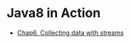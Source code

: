 # Java8 in Action

* [Chap6. Collecting data with streams]


[Chap6. Collecting data with streams]: https://github.com/YonghoChoi/develope-note/tree/master/md/Java8-in-Action/Chap6-Collecting-data-with-streams.md
